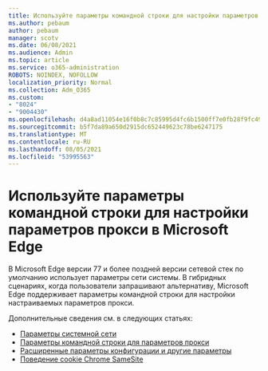```yaml
---
title: Используйте параметры командной строки для настройки параметров прокси в Microsoft Edge
ms.author: pebaum
author: pebaum
manager: scotv
ms.date: 06/08/2021
ms.audience: Admin
ms.topic: article
ms.service: o365-administration
ROBOTS: NOINDEX, NOFOLLOW
localization_priority: Normal
ms.collection: Adm_O365
ms.custom:
- "8024"
- "9004430"
ms.openlocfilehash: d4a8ad11054e16f0b8c7c85995d4fc6b1500ff7e0fb28f9fc495b7cff07dbb2e
ms.sourcegitcommit: b5f7da89a650d2915dc652449623c78be6247175
ms.translationtype: MT
ms.contentlocale: ru-RU
ms.lasthandoff: 08/05/2021
ms.locfileid: "53995563"
---
```

# <a name="use-command-line-options-to-configure-proxy-settings-in-microsoft-edge"></a>Используйте параметры командной строки для настройки параметров прокси в Microsoft Edge

В Microsoft Edge версии 77 и более поздней версии сетевой стек по умолчанию использует параметры сети системы. В гибридных сценариях, когда пользователи запрашивают альтернативу, Microsoft Edge поддерживает параметры командной строки для настройки настраиваемых параметров прокси. 

Дополнительные сведения см. в следующих статьях:

- [Параметры системной сети](/deployedge/edge-learnmore-cmdline-options-proxy-settings#system-network-settings)
- [Параметры командной строки для параметров прокси](/deployedge/edge-learnmore-cmdline-options-proxy-settings#system-network-settings)
- [Расширенные параметры конфигурации и другие параметры](https://go.microsoft.com/fwlink/?linkid=2134293)
- [Поведение cookie Chrome SameSite](/office365/troubleshoot/miscellaneous/chrome-behavior-affects-applications)